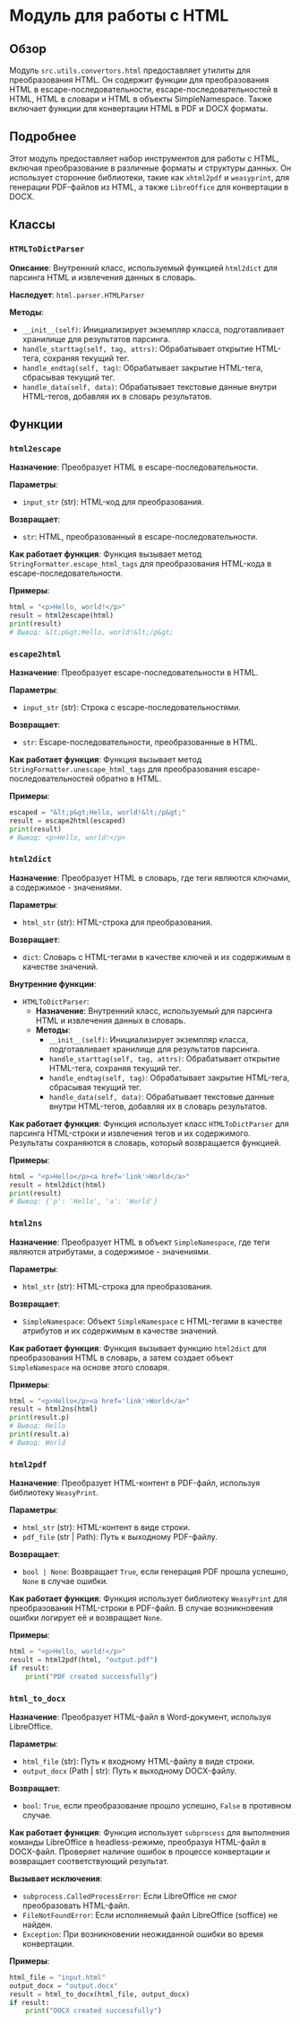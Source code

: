 # Модуль для работы с HTML
## Обзор

Модуль `src.utils.convertors.html` предоставляет утилиты для преобразования HTML. Он содержит функции для преобразования HTML в escape-последовательности, escape-последовательностей в HTML, HTML в словари и HTML в объекты SimpleNamespace. Также включает функции для конвертации HTML в PDF и DOCX форматы.

## Подробнее

Этот модуль предоставляет набор инструментов для работы с HTML, включая преобразование в различные форматы и структуры данных. Он использует сторонние библиотеки, такие как `xhtml2pdf` и `weasyprint`, для генерации PDF-файлов из HTML, а также `LibreOffice` для конвертации в DOCX.

## Классы

### `HTMLToDictParser`

**Описание**:
Внутренний класс, используемый функцией `html2dict` для парсинга HTML и извлечения данных в словарь.

**Наследует**:
`html.parser.HTMLParser`

**Методы**:
- `__init__(self)`: Инициализирует экземпляр класса, подготавливает хранилище для результатов парсинга.
- `handle_starttag(self, tag, attrs)`: Обрабатывает открытие HTML-тега, сохраняя текущий тег.
- `handle_endtag(self, tag)`: Обрабатывает закрытие HTML-тега, сбрасывая текущий тег.
- `handle_data(self, data)`: Обрабатывает текстовые данные внутри HTML-тегов, добавляя их в словарь результатов.

## Функции

### `html2escape`

**Назначение**: Преобразует HTML в escape-последовательности.

**Параметры**:
- `input_str` (str): HTML-код для преобразования.

**Возвращает**:
- `str`: HTML, преобразованный в escape-последовательности.

**Как работает функция**:
Функция вызывает метод `StringFormatter.escape_html_tags` для преобразования HTML-кода в escape-последовательности.

**Примеры**:

```python
html = "<p>Hello, world!</p>"
result = html2escape(html)
print(result)
# Вывод: &lt;p&gt;Hello, world!&lt;/p&gt;
```

### `escape2html`

**Назначение**: Преобразует escape-последовательности в HTML.

**Параметры**:
- `input_str` (str): Строка с escape-последовательностями.

**Возвращает**:
- `str`: Escape-последовательности, преобразованные в HTML.

**Как работает функция**:
Функция вызывает метод `StringFormatter.unescape_html_tags` для преобразования escape-последовательностей обратно в HTML.

**Примеры**:

```python
escaped = "&lt;p&gt;Hello, world!&lt;/p&gt;"
result = escape2html(escaped)
print(result)
# Вывод: <p>Hello, world!</p>
```

### `html2dict`

**Назначение**: Преобразует HTML в словарь, где теги являются ключами, а содержимое - значениями.

**Параметры**:
- `html_str` (str): HTML-строка для преобразования.

**Возвращает**:
- `dict`: Словарь с HTML-тегами в качестве ключей и их содержимым в качестве значений.

**Внутренние функции**:
- `HTMLToDictParser`:
    - **Назначение**: Внутренний класс, используемый для парсинга HTML и извлечения данных в словарь.
    - **Методы**:
        - `__init__(self)`: Инициализирует экземпляр класса, подготавливает хранилище для результатов парсинга.
        - `handle_starttag(self, tag, attrs)`: Обрабатывает открытие HTML-тега, сохраняя текущий тег.
        - `handle_endtag(self, tag)`: Обрабатывает закрытие HTML-тега, сбрасывая текущий тег.
        - `handle_data(self, data)`: Обрабатывает текстовые данные внутри HTML-тегов, добавляя их в словарь результатов.

**Как работает функция**:
Функция использует класс `HTMLToDictParser` для парсинга HTML-строки и извлечения тегов и их содержимого. Результаты сохраняются в словарь, который возвращается функцией.

**Примеры**:

```python
html = "<p>Hello</p><a href='link'>World</a>"
result = html2dict(html)
print(result)
# Вывод: {'p': 'Hello', 'a': 'World'}
```

### `html2ns`

**Назначение**: Преобразует HTML в объект `SimpleNamespace`, где теги являются атрибутами, а содержимое - значениями.

**Параметры**:
- `html_str` (str): HTML-строка для преобразования.

**Возвращает**:
- `SimpleNamespace`: Объект `SimpleNamespace` с HTML-тегами в качестве атрибутов и их содержимым в качестве значений.

**Как работает функция**:
Функция вызывает функцию `html2dict` для преобразования HTML в словарь, а затем создает объект `SimpleNamespace` на основе этого словаря.

**Примеры**:

```python
html = "<p>Hello</p><a href='link'>World</a>"
result = html2ns(html)
print(result.p)
# Вывод: Hello
print(result.a)
# Вывод: World
```

### `html2pdf`

**Назначение**: Преобразует HTML-контент в PDF-файл, используя библиотеку `WeasyPrint`.

**Параметры**:
- `html_str` (str): HTML-контент в виде строки.
- `pdf_file` (str | Path): Путь к выходному PDF-файлу.

**Возвращает**:
- `bool | None`: Возвращает `True`, если генерация PDF прошла успешно, `None` в случае ошибки.

**Как работает функция**:
Функция использует библиотеку `WeasyPrint` для преобразования HTML-строки в PDF-файл. В случае возникновения ошибки логирует её и возвращает `None`.

**Примеры**:

```python
html = "<p>Hello, world!</p>"
result = html2pdf(html, "output.pdf")
if result:
    print("PDF created successfully")
```

### `html_to_docx`

**Назначение**: Преобразует HTML-файл в Word-документ, используя LibreOffice.

**Параметры**:
- `html_file` (str): Путь к входному HTML-файлу в виде строки.
- `output_docx` (Path | str): Путь к выходному DOCX-файлу.

**Возвращает**:
- `bool`: `True`, если преобразование прошло успешно, `False` в противном случае.

**Как работает функция**:
Функция использует `subprocess` для выполнения команды LibreOffice в headless-режиме, преобразуя HTML-файл в DOCX-файл. Проверяет наличие ошибок в процессе конвертации и возвращает соответствующий результат.

**Вызывает исключения**:
- `subprocess.CalledProcessError`: Если LibreOffice не смог преобразовать HTML-файл.
- `FileNotFoundError`: Если исполняемый файл LibreOffice (soffice) не найден.
- `Exception`: При возникновении неожиданной ошибки во время конвертации.

**Примеры**:

```python
html_file = "input.html"
output_docx = "output.docx"
result = html_to_docx(html_file, output_docx)
if result:
    print("DOCX created successfully")
```